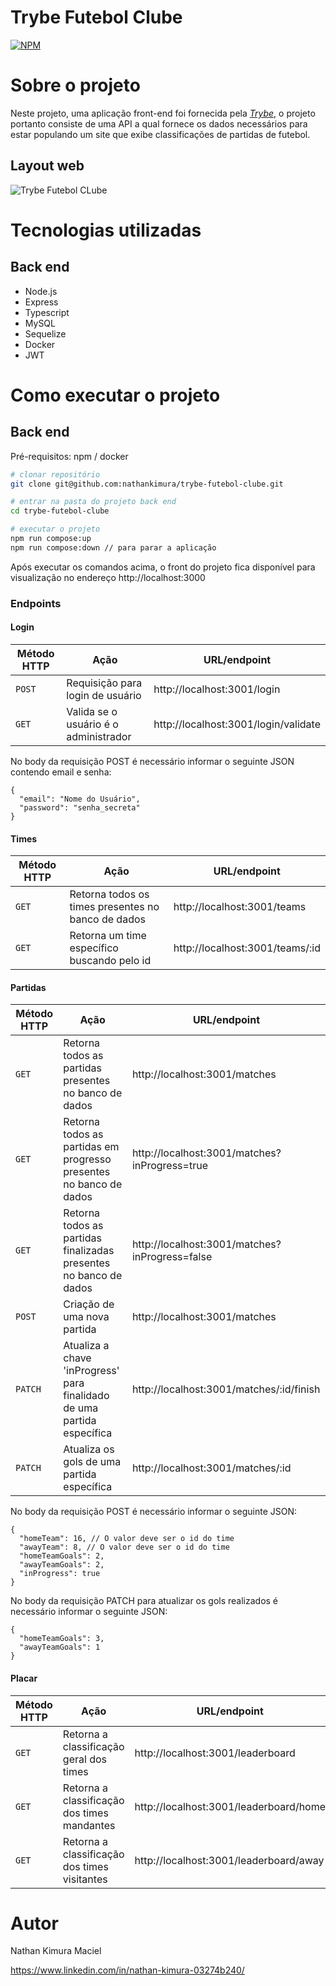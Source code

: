 # Trybe Futebol Clube
[![NPM](https://img.shields.io/npm/l/react)](https://github.com/devsuperior/sds1-wmazoni/blob/master/LICENSE) 

# Sobre o projeto

Neste projeto, uma aplicação front-end foi fornecida pela _[Trybe](https://www.betrybe.com)_, o projeto portanto consiste de uma API a qual fornece os dados necessários para estar populando um site que exibe classificações de partidas de futebol.

## Layout web

![Trybe Futebol CLube](assets/front-example.png)

# Tecnologias utilizadas
## Back end
- Node.js
- Express
- Typescript
- MySQL
- Sequelize
- Docker
- JWT

# Como executar o projeto

## Back end
Pré-requisitos: npm / docker

```bash
# clonar repositório
git clone git@github.com:nathankimura/trybe-futebol-clube.git

# entrar na pasta do projeto back end
cd trybe-futebol-clube

# executar o projeto
npm run compose:up
npm run compose:down // para parar a aplicação
```
Após executar os comandos acima, o front do projeto fica disponível para visualização no endereço http://localhost:3000

### Endpoints

#### Login

| Método HTTP | Ação | URL/endpoint |
|---|---|---|
| `POST` | Requisição para login de usuário | http://localhost:3001/login |
| `GET` | Valida se o usuário é o administrador | http://localhost:3001/login/validate |

No body da requisição POST é necessário informar o seguinte JSON contendo email e senha:

```
{
  "email": "Nome do Usuário",
  "password": "senha_secreta"
}
```


#### Times

| Método HTTP | Ação | URL/endpoint |
|---|---|---|
| `GET` | Retorna todos os times presentes no banco de dados | http://localhost:3001/teams |
| `GET` | Retorna um time específico buscando pelo id | http://localhost:3001/teams/:id |


#### Partidas

| Método HTTP | Ação | URL/endpoint |
|---|---|---|
| `GET` | Retorna todos as partidas presentes no banco de dados  | http://localhost:3001/matches |
| `GET` | Retorna todos as partidas em progresso presentes no banco de dados | http://localhost:3001/matches?inProgress=true |
| `GET` | Retorna todos as partidas finalizadas presentes no banco de dados | http://localhost:3001/matches?inProgress=false |
| `POST` | Criação de uma nova partida | http://localhost:3001/matches |
| `PATCH` | Atualiza a chave 'inProgress' para finalidado de uma partida específica | http://localhost:3001/matches/:id/finish |
| `PATCH` | Atualiza os gols de uma partida específica | http://localhost:3001/matches/:id |

No body da requisição POST é necessário informar o seguinte JSON:

```
{
  "homeTeam": 16, // O valor deve ser o id do time
  "awayTeam": 8, // O valor deve ser o id do time
  "homeTeamGoals": 2,
  "awayTeamGoals": 2,
  "inProgress": true
}
```

No body da requisição PATCH para atualizar os gols realizados é necessário informar o seguinte JSON:

```
{
  "homeTeamGoals": 3,
  "awayTeamGoals": 1
}
```

#### Placar

| Método HTTP | Ação | URL/endpoint |
|---|---|---|
| `GET` | Retorna a classificação geral dos times | http://localhost:3001/leaderboard |
| `GET` | Retorna a classificação dos times mandantes | http://localhost:3001/leaderboard/home |
| `GET` | Retorna a classificação dos times visitantes | http://localhost:3001/leaderboard/away |

# Autor

Nathan Kimura Maciel

https://www.linkedin.com/in/nathan-kimura-03274b240/
